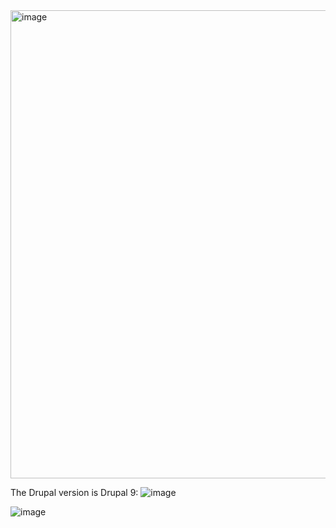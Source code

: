 <img width="749" alt="image" src="https://user-images.githubusercontent.com/59768512/164413183-b75a837e-0178-47c0-93b5-fd7dfcb6c662.png">


The Drupal version is Drupal 9:
![image](https://user-images.githubusercontent.com/70077872/164648153-d13cb920-33c4-4213-83f7-b7c1da267191.png)







![image](https://user-images.githubusercontent.com/70077872/164681966-e03a50e1-90cf-4c51-b440-9ac737f28760.png)
